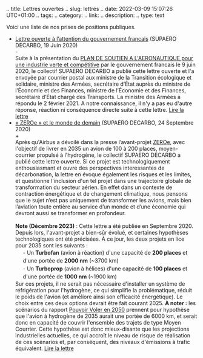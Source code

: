 .. title: Lettres ouvertes
.. slug: lettres
.. date: 2022-03-09 15:07:26 UTC+01:00
.. tags: 
.. category: 
.. link: 
.. description: 
.. type: text


Voici une liste de nos prises de positions publiques.
<ul>
    <li>
        <a href=https://drive.google.com/file/d/144PwEGdya0rvpkUNEb1qsz2UqGmSX6u5/view?usp=sharing target=_blank>Lettre ouverte à l’attention du gouvernement francais</a>
        <span class="ad_ref">(SUPAERO DECARBO, 19 Juin 2020)</span>
    </li>
    <div class="accordion-section">
        <div class="accordion-header">-</div>
        <div class="accordion-content ad_preview active">
        Suite à la présentation du <a href=https://www.economie.gouv.fr/plan-soutien-aeronautique target=_blank>PLAN DE SOUTIEN A L'AERONAUTIQUE pour une industrie verte et compétitive</a> par le gouvernement francais le 9 juin 2020, le collectif SUPAERO DECARBO a publié cette lettre ouverte et l'a envoyée par courrier postal aux ministre de la Transition écologique et solidaire, ministre des Armées, secrétaire d’État auprès du ministre de l’Économie et des Finances, ministre de l’Économie et des Finances, secrétaire d’État chargé des Transports. La ministre des Armées a répondu le 2 février 2021. A notre connaissance, il n'y a pas eu d'autre réponse, réaction ni conséquence directe suite à cette lettre. <a href=https://drive.google.com/file/d/144PwEGdya0rvpkUNEb1qsz2UqGmSX6u5/view?usp=sharing target="_blank">Lire la lettre</a>
        </div>
    </div>
    <li>
        <a href=https://drive.google.com/file/d/1qoj9pjNNbgSKD6Em3dwnEOHwLFjKj5zN/view?usp=sharing target=_blank>« ZEROe » et le monde de demain</a>
        <span class="ad_ref">(SUPAERO DECARBO, 24 Septembre 2020)</span>
    </li>
    <div class="accordion-section">
        <div class="accordion-header">+</div>
        <div class="accordion-content ad_preview">
        Après qu'Airbus a dévoilé dans la presse l’avant-projet <a href=https://www.airbus.com/en/innovation/low-carbon-aviation/hydrogen/zeroe target=_blank>ZEROe</a>, avec l'objectif de livrer en 2035 un avion de 100 à 200 places, moyen-courrier propulsé à l'hydrogène, le collectif SUPAERO DECARBO a publié cette lettre ouverte. Si ce projet est technologiquement enthousiasmant et ouvre des perspectives interessantes de décarbonation, la lettre en évoque également les risques et les limites, et questionne l'inclusion d'un tel projet dans une trajectoire globale de transformation du secteur aérien. En effet dans un contexte de contraction énergétique et de changement climatique, nous pensons que le sujet n’est pas uniquement de transformer les avions, mais bien l’aviation toute entière au service d’un monde et d’une économie qui devront aussi se transformer en profondeur.
        <br><br>
        <b>Note (Décembre 2023)</b> : Cette lettre a été publiée en Septembre 2020. Depuis lors, l'avant-projet a bien-sûr évolué, et certaines hypothèses technologiques ont été précisées. À ce jour, les deux projets en lice pour 2035 sont les suivants :
            <span style="margin-left:20px;display: block;line-height:1.5em">
            - Un <b>Turbofan</b> (avion à réaction) d'une capacité de <b>200 places</b> et d'une portée de <b>2000 nm</b> (~3700 km)
            <br>- Un <b>Turboprop</b> (avion à hélices) d'une capacité de <b>100 places</b> et d'une portée de <b>1000 nm</b> (~1900 km)
            </span>
        Sur ces projets, il ne serait pas nécessaire d'installer un système de réfrigération pour l'hydrogène, ce qui simplifie la problématique, réduit le poids de l'avion (et améliore ainsi son efficacité énergétique). Le choix entre ces deux options devrait être fait courant 2025. <b>À noter :</b> les scénarios du rapport <a href=link://slug/pve2050>Pouvoir Voler en 2050</a> prennent pour hypothèse que l'avion à hydrogène de 2035 aurait une portée de 6000 km, et serait donc en capacité de couvrir l'ensemble des trajets de type Moyen Courrier. Cette hypothèse est donc mieux-disante que les projections industrielles actuelles, ce qui accroît le niveau de risque de réalisation de ces scénarios et, par conséquent, des niveaux d'émissions à trafic équivalent. <a href=https://drive.google.com/file/d/1qoj9pjNNbgSKD6Em3dwnEOHwLFjKj5zN/view?usp=sharing target="_blank">Lire la lettre</a>
    </div>
  </ul>